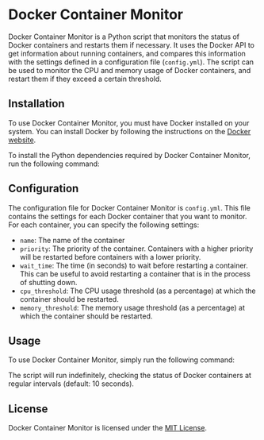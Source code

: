 # Docker Container Monitor

Docker Container Monitor is a Python script that monitors the status of Docker containers and restarts them if necessary. It uses the Docker API to get information about running containers, and compares this information with the settings defined in a configuration file (`config.yml`). The script can be used to monitor the CPU and memory usage of Docker containers, and restart them if they exceed a certain threshold.

## Installation

To use Docker Container Monitor, you must have Docker installed on your system. You can install Docker by following the instructions on the [Docker website](https://docs.docker.com/get-docker/).

To install the Python dependencies required by Docker Container Monitor, run the following command:


## Configuration

The configuration file for Docker Container Monitor is `config.yml`. This file contains the settings for each Docker container that you want to monitor. For each container, you can specify the following settings:

- `name`: The name of the container
- `priority`: The priority of the container. Containers with a higher priority will be restarted before containers with a lower priority.
- `wait_time`: The time (in seconds) to wait before restarting a container. This can be useful to avoid restarting a container that is in the process of shutting down.
- `cpu_threshold`: The CPU usage threshold (as a percentage) at which the container should be restarted.
- `memory_threshold`: The memory usage threshold (as a percentage) at which the container should be restarted.

## Usage

To use Docker Container Monitor, simply run the following command:


The script will run indefinitely, checking the status of Docker containers at regular intervals (default: 10 seconds).

## License

Docker Container Monitor is licensed under the [MIT License](https://opensource.org/licenses/MIT).
